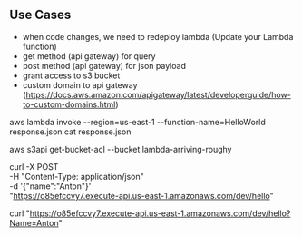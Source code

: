 
## Use Cases


- when code changes, we need to redeploy lambda (Update your Lambda function)
- get method (api gateway) for query
- post method (api gateway) for json payload
- grant access to s3 bucket
- custom domain to api gateway (https://docs.aws.amazon.com/apigateway/latest/developerguide/how-to-custom-domains.html)








aws lambda invoke --region=us-east-1 --function-name=HelloWorld response.json
cat response.json


aws s3api get-bucket-acl --bucket lambda-arriving-roughy

curl -X POST \
-H "Content-Type: application/json" \
-d '{"name":"Anton"}' \
"https://o85efccvy7.execute-api.us-east-1.amazonaws.com/dev/hello"

curl "https://o85efccvy7.execute-api.us-east-1.amazonaws.com/dev/hello?Name=Anton"
